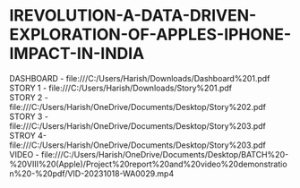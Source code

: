# IREVOLUTION-A-DATA-DRIVEN-EXPLORATION-OF-APPLES-IPHONE-IMPACT-IN-INDIA
DASHBOARD - file:///C:/Users/Harish/Downloads/Dashboard%201.pdf 
STORY 1 - file:///C:/Users/Harish/Downloads/Story%201.pdf  
STORY 2 -file:///C:/Users/Harish/OneDrive/Documents/Desktop/Story%202.pdf 
STORY 3 -file:///C:/Users/Harish/OneDrive/Documents/Desktop/Story%203.pdf 
STROY 4-file:///C:/Users/Harish/OneDrive/Documents/Desktop/Story%203.pdf 
VIDEO - file:///C:/Users/Harish/OneDrive/Documents/Desktop/BATCH%20-%20VIII%20(Apple)/Project%20report%20and%20video%20demonstration%20-%20pdf/VID-20231018-WA0029.mp4 
